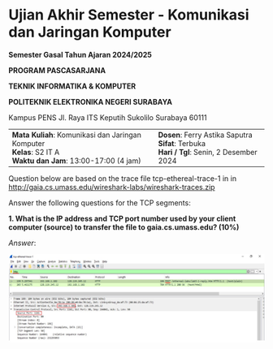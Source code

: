 # Ujian Akhir Semester - Komunikasi dan Jaringan Komputer

**Semester Gasal Tahun Ajaran 2024/2025** 

**PROGRAM PASCASARJANA** 

**TEKNIK INFORMATIKA & KOMPUTER** 

**POLITEKNIK ELEKTRONIKA NEGERI SURABAYA** 

Kampus PENS Jl. Raya ITS Keputih Sukolilo Surabaya 60111

<table>
  <tr>
    <td>
      <strong>Mata Kuliah</strong>: Komunikasi dan Jaringan Komputer<br>
      <strong>Kelas</strong>: S2 IT A<br>
      <strong>Waktu dan Jam</strong>: 13:00-17:00 (4 jam)
    </td>
    <td>
      <strong>Dosen</strong>: Ferry Astika Saputra<br>
      <strong>Sifat</strong>: Terbuka<br>
      <strong>Hari / Tgl</strong>: Senin, 2 Desember 2024
    </td>
  </tr>
</table>

Question  below are based on the trace file tcp-ethereal-trace-1 in in http://gaia.cs.umass.edu/wireshark-labs/wireshark-traces.zip

Answer the following questions for the TCP segments:

**1. What is the IP address and TCP port number used by your client computer (source) to transfer the file to gaia.cs.umass.edu? (10%)**

_Answer_:

![figure1](./UAS_Ahmad%20Harun_1224800014/assets/figure1.jpg)


